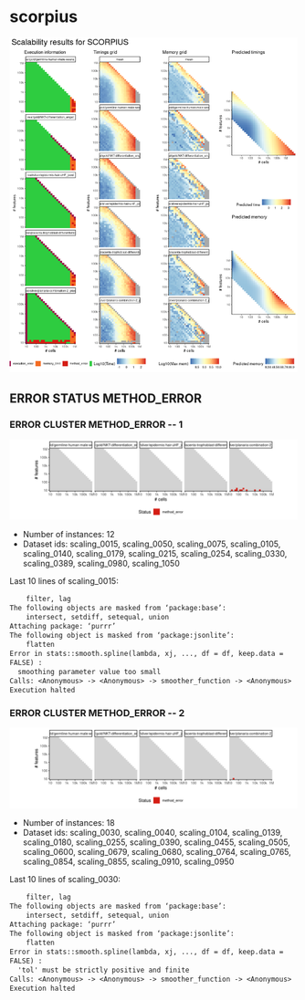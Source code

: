 # scorpius
![Overview](scorpius.png)

## ERROR STATUS METHOD_ERROR

### ERROR CLUSTER METHOD_ERROR -- 1
![Cluster plot](error_class_plots/scorpius_method_error_1.png)

 * Number of instances: 12
 * Dataset ids: scaling_0015, scaling_0050, scaling_0075, scaling_0105, scaling_0140, scaling_0179, scaling_0215, scaling_0254, scaling_0330, scaling_0389, scaling_0980, scaling_1050

Last 10 lines of scaling_0015:
```
    filter, lag
The following objects are masked from ‘package:base’:
    intersect, setdiff, setequal, union
Attaching package: ‘purrr’
The following object is masked from ‘package:jsonlite’:
    flatten
Error in stats::smooth.spline(lambda, xj, ..., df = df, keep.data = FALSE) : 
  smoothing parameter value too small
Calls: <Anonymous> -> <Anonymous> -> smoother_function -> <Anonymous>
Execution halted
```

### ERROR CLUSTER METHOD_ERROR -- 2
![Cluster plot](error_class_plots/scorpius_method_error_2.png)

 * Number of instances: 18
 * Dataset ids: scaling_0030, scaling_0040, scaling_0104, scaling_0139, scaling_0180, scaling_0255, scaling_0390, scaling_0455, scaling_0505, scaling_0600, scaling_0679, scaling_0680, scaling_0764, scaling_0765, scaling_0854, scaling_0855, scaling_0910, scaling_0950

Last 10 lines of scaling_0030:
```
    filter, lag
The following objects are masked from ‘package:base’:
    intersect, setdiff, setequal, union
Attaching package: ‘purrr’
The following object is masked from ‘package:jsonlite’:
    flatten
Error in stats::smooth.spline(lambda, xj, ..., df = df, keep.data = FALSE) : 
  'tol' must be strictly positive and finite
Calls: <Anonymous> -> <Anonymous> -> smoother_function -> <Anonymous>
Execution halted
```



